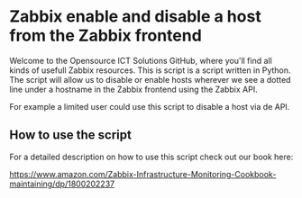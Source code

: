 # Zabbix enable and disable a host from the Zabbix frontend 
Welcome to the Opensource ICT Solutions GitHub, where you'll find all kinds of usefull Zabbix resources. This is script is a script written in Python. The script will allow us to disable or enable hosts wherever we see a dotted line under a hostname in the Zabbix frontend using the Zabbix API.

For example a limited user could use this script to disable a host via de API.

## How to use the script
For a detailed description on how to use this script check out our book here:

https://www.amazon.com/Zabbix-Infrastructure-Monitoring-Cookbook-maintaining/dp/1800202237
